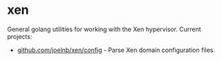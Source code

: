 # xen

General golang utilities for working with the Xen hypervisor. Current projects:

- [github.com/joelnb/xen/config](https://github.com/joelnb/xen/tree/master/config) - Parse Xen domain configuration files.
